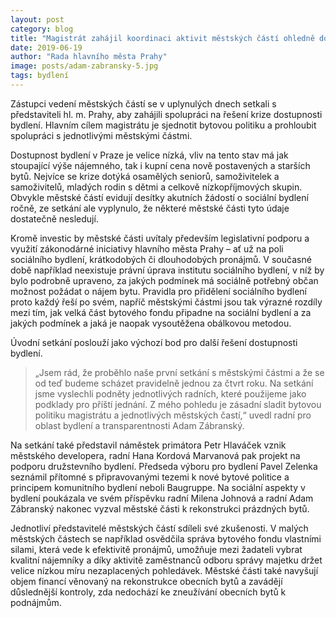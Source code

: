 ```yaml
---
layout: post
category: blog
title: "Magistrát zahájil koordinaci aktivit městských částí ohledně dostupnosti bydlení"
date: 2019-06-19
author: "Rada hlavního města Prahy"
image: posts/adam-zabransky-5.jpg
tags: bydlení
---
```


Zástupci vedení městských částí se v uplynulých dnech setkali s představiteli hl. m. Prahy, aby zahájili spolupráci na řešení krize dostupnosti bydlení. Hlavním cílem magistrátu je sjednotit bytovou politiku a prohloubit spolupráci s jednotlivými městskými částmi.

Dostupnost bydlení v Praze je velice nízká, vliv na tento stav má jak stoupající výše nájemného, tak i kupní cena nově postavených a starších bytů. Nejvíce se krize dotýká osamělých seniorů, samoživitelek a samoživitelů, mladých rodin s dětmi a celkově nízkopříjmových skupin. Obvykle městské částí evidují desítky akutních žádostí o sociální bydlení ročně, ze setkání ale vyplynulo, že některé městské části tyto údaje dostatečně nesledují.

Kromě investic by městské části uvítaly především legislativní podporu a využití zákonodárné iniciativy hlavního města Prahy – ať už na poli sociálního bydlení, krátkodobých či dlouhodobých pronájmů. V současné době například neexistuje právní úprava institutu sociálního bydlení, v níž by bylo podrobně upraveno, za jakých podmínek má sociálně potřebný občan možnost požádat o nájem bytu. Pravidla pro přidělení sociálního bydlení proto každý řeší po svém, napříč městskými částmi jsou tak výrazné rozdíly mezi tím, jak velká část bytového fondu připadne na sociální bydlení a za jakých podmínek a jaká je naopak vysoutěžena obálkovou metodou.

Úvodní setkání poslouží jako výchozí bod pro další řešení dostupnosti bydlení. 

> „Jsem rád, že proběhlo naše první setkání s městskými částmi a že se od teď budeme scházet pravidelně jednou za čtvrt roku. Na setkání jsme vyslechli podněty jednotlivých radních, které použijeme jako podklady pro příští jednání. Z mého pohledu je zásadní sladit bytovou politiku magistrátu a jednotlivých městských častí,“ uvedl radní pro oblast bydlení a transparentnosti Adam Zábranský.

Na setkání také představil náměstek primátora Petr Hlaváček vznik městského developera, radní Hana Kordová Marvanová pak projekt na podporu družstevního bydlení. Předseda výboru pro bydlení Pavel Zelenka seznámil přítomné s připravovanými tezemi k nové bytové politice a principem komunitního bydlení neboli Baugruppe. Na sociální aspekty v bydlení poukázala ve svém příspěvku radní Milena Johnová a radní Adam Zábranský nakonec vyzval městské části k rekonstrukci prázdných bytů.

Jednotliví představitelé městských částí sdíleli své zkušenosti. V malých městských částech se například osvědčila správa bytového fondu vlastními silami, která vede k efektivitě pronájmů, umožňuje mezi žadateli vybrat kvalitní nájemníky a díky aktivitě zaměstnanců odboru správy majetku držet velice nízkou míru nezaplacených pohledávek. Městské části také navyšují objem financí věnovaný na rekonstrukce obecních bytů a zavádějí důslednější kontroly, zda nedochází ke zneužívání obecních bytů k podnájmům. 

 
